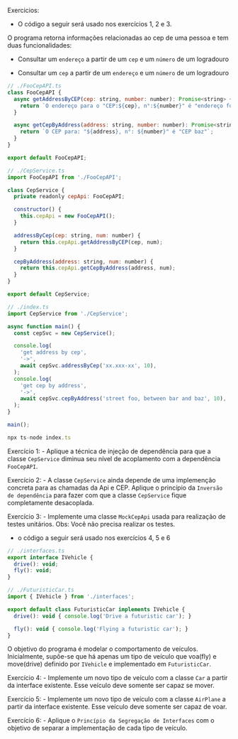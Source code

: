 Exercicios:

* O código a seguir será usado nos exercícios 1, 2 e 3.

O programa retorna informações relacionadas ao 
cep de uma pessoa e tem duas funcionalidades:

 * Consultar um `endereço` a partir de um `cep` e um `número` de um logradouro

 * Consultar um `cep` a partir de um `endereço` e um `número` de um logradouro

```js
// ./FooCepAPI.ts
class FooCepAPI {
  async getAddressByCEP(cep: string, number: number): Promise<string> {
    return `O endereço para o "CEP:${cep}, n°:${number}" é "endereço foo"`;
  }

  async getCepByAddress(address: string, number: number): Promise<string> {
    return `O CEP para: "${address}, n°: ${number}" é "CEP baz"`;
  }
}

export default FooCepAPI;
```

```js
// ./CepService.ts
import FooCepAPI from './FooCepAPI';

class CepService {
  private readonly cepApi: FooCepAPI;

  constructor() {
    this.cepApi = new FooCepAPI();
  }

  addressByCep(cep: string, num: number) {
    return this.cepApi.getAddressByCEP(cep, num);
  }

  cepByAddress(address: string, num: number) {
    return this.cepApi.getCepByAddress(address, num);
  }
}

export default CepService;
```

```js
// ./index.ts
import CepService from './CepService';

async function main() {
  const cepSvc = new CepService();

  console.log(
    'get address by cep', 
    '->', 
    await cepSvc.addressByCep('xx.xxx-xx', 10),
  );
  console.log(
    'get cep by address', 
    '->', 
    await cepSvc.cepByAddress('street foo, between bar and baz', 10),
  );
}

main();
```

```js
npx ts-node index.ts
```

Exercício 1: - Aplique a técnica de injeção de dependência para que a classe
`CepService` diminua seu nível de acoplamento com a dependência `FooCepAPI`.

Exercício 2: - A classe `CepService` ainda depende de uma implemenção concreta 
para as chamadas da Api e CEP. Aplique o princípio da `Inversão de dependência` 
para fazer com que a classe `CepService` fique completamente desacoplada.

Exercício 3: - Implemente uma classe `MockCepApi` usada para realização 
de testes unitários. Obs: Você não precisa realizar os testes.

* o código a seguir será usado nos exercícios 4, 5 e 6

```js
// ./interfaces.ts
export interface IVehicle {
  drive(): void;
  fly(): void;
}
```

```js
// ./FuturisticCar.ts
import { IVehicle } from './interfaces';

export default class FuturisticCar implements IVehicle {
  drive(): void { console.log('Drive a futuristic car'); }

  fly(): void { console.log('Flying a futuristic car'); }
}
```

O objetivo do programa é modelar o comportamento de veículos. Inicialmente, 
supõe-se que há apenas um tipo de veículo que voa(fly) e move(drive) definido 
por `IVehicle` e implementado em `FuturisticCar`.

Exercício 4: - Implemente um novo tipo de veículo com a classe `Car` a partir 
da interface existente. Esse veículo deve somente ser capaz se mover.

Exercício 5: - Implemente um novo tipo de veículo com a classe `AirPlane` a 
partir da interface existente. Esse veículo deve somente ser capaz de voar.

Exercício 6: - Aplique o `Princípio da Segregação de Interfaces` com o 
objetivo de separar a implementação de cada tipo de veículo.